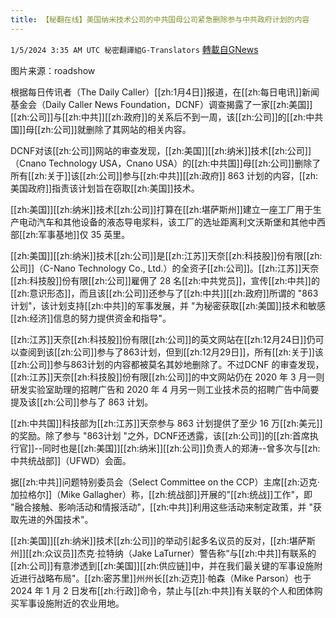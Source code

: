 ```yaml
---
title: 【秘翻在线】美国纳米技术公司的中共国母公司紧急删除参与中共政府计划的内容
---
```

`1/5/2024 3:35 AM UTC 秘密翻譯組G-Translators` [轉載自GNews](https://gnews.org/articles/2185862)

图片来源：roadshow

根据每日传讯者（The Daily Caller）[[zh:1月4日]]报道，在[[zh:每日电讯]]新闻基金会（Daily Caller News Foundation，DCNF）调查揭露了一家[[zh:美国]][[zh:公司]]与[[zh:中共]][[zh:政府]]的关系后不到一周，该[[zh:公司]]的[[zh:中共国]]母[[zh:公司]]就删除了其网站的相关内容。

DCNF对该[[zh:公司]]网站的审查发现，[[zh:美国]][[zh:纳米]]技术[[zh:公司]]（Cnano Technology USA，Cnano USA）的[[zh:中共国]]母[[zh:公司]]删除了所有[[zh:关于]]该[[zh:公司]]参与[[zh:中共]][[zh:政府]] 863 计划的内容，[[zh:美国政府]]指责该计划旨在窃取[[zh:美国]]技术。

[[zh:美国]][[zh:纳米]]技术[[zh:公司]]打算在[[zh:堪萨斯州]]建立一座工厂用于生产电动汽车和其他设备的液态导电浆料，该工厂的选址距离利文沃斯堡和其他中西部[[zh:军事基地]]仅 35 英里。

[[zh:美国]][[zh:纳米]]技术[[zh:公司]]是[[zh:江苏]]天奈[[zh:科技股]]份有限[[zh:公司]]（C-Nano Technology Co., Ltd.）的全资子[[zh:公司]]。[[zh:江苏]]天奈[[zh:科技股]]份有限[[zh:公司]]雇佣了 28 名[[zh:中共党员]]，宣传[[zh:中共]]的[[zh:意识形态]]，而且该[[zh:公司]]还参与了[[zh:中共]][[zh:政府]]所谓的 "863 计划"，该计划支持[[zh:中共]]的军事发展，并 "为秘密获取[[zh:美国]]技术和敏感[[zh:经济]]信息的努力提供资金和指导"。

[[zh:江苏]]天奈[[zh:科技股]]份有限[[zh:公司]]的英文网站在[[zh:12月24日]]仍可以查阅到该[[zh:公司]]参与了863计划，但到[[zh:12月29日]]，所有[[zh:关于]]该[[zh:公司]]参与863计划的内容都被莫名其妙地删除了。不过DCNF 的审查发现，[[zh:江苏]]天奈[[zh:科技股]]份有限[[zh:公司]]的中文网站仍在 2020 年 3 月一则研发实验室助理的招聘广告和 2020 年 4 月另一则工业技术员的招聘广告中简要提及该[[zh:公司]]参与了 863 计划。

[[zh:中共国]]科技部为[[zh:江苏]]天奈参与 863 计划提供了至少 16 万[[zh:美元]]的奖励。除了参与 "863计划 "之外，DCNF还透露，该[[zh:公司]]的[[zh:首席执行官]]\--同时也是[[zh:美国]][[zh:纳米]][[zh:公司]]负责人的郑涛\--曾多次与[[zh:中共统战部]]（UFWD）会面。

据[[zh:中共]]问题特别委员会（Select Committee on the CCP）主席[[zh:迈克·加拉格尔]]（Mike Gallagher）称，[[zh:统战部]]开展的"[[zh:统战]]工作"，即 "融合接触、影响活动和情报活动"，[[zh:中共]]利用这些活动来制定政策，并 "获取先进的外国技术"。

[[zh:美国]][[zh:纳米]]技术[[zh:公司]]的举动引起多名议员的反对，[[zh:堪萨斯州]][[zh:众议员]]杰克·拉特纳（Jake LaTurner）警告称“与[[zh:中共]]有联系的[[zh:公司]]有意渗透到[[zh:美国]][[zh:供应链]]中，并在我们最关键的军事设施附近进行战略布局"。[[zh:密苏里]]州州长[[zh:迈克]]·帕森（Mike Parson）也于 2024 年 1 月 2 日发布[[zh:行政]]命令，禁止与[[zh:中共]]有关联的个人和团体购买军事设施附近的农业用地。
